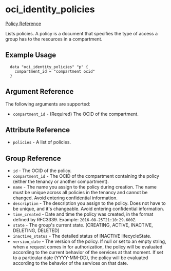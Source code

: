 # oci\_identity\_policies

[Policy Reference][1418777c]

  [1418777c]: https://docs.us-phoenix-1.oraclecloud.com/api/#/en/identity/20160918/Policy/ "PolicyReference"

Lists policies. A policy is a document that specifies the type of access a group has to the resources in a compartment.

## Example Usage

```
  data "oci_identity_policies" "p" {
    compartment_id = "compartment ocid"
  }
```

## Argument Reference

The following arguments are supported:

* `compartment_id` - (Required) The OCID of the compartment.

## Attribute Reference
* `policies` - A list of policies.

## Group Reference
* `id` - The OCID of the policy.
* `compartment_id` - The OCID of the compartment containing the policy (either the tenancy or another compartment).
* `name` - The name you assign to the policy during creation. The name must be unique across all policies in the tenancy and cannot be changed. Avoid entering confidential information.
* `description` - The description you assign to the policy. Does not have to be unique, and it's changeable. Avoid entering confidential information.
* `time_created` - Date and time the policy was created, in the format defined by RFC3339.  Example: `2016-08-25T21:10:29.600Z`.
* `state` - The group's current state. [CREATING, ACTIVE, INACTIVE, DELETING, DELETED]
* `inactive_status` - The detailed status of INACTIVE lifecycleState.
* `version_date` - The version of the policy. If null or set to an empty string, when a request comes in for authorization, the policy will be evaluated according to the current behavior of the services at that moment. If set to a particular date (YYYY-MM-DD), the policy will be evaluated according to the behavior of the services on that date.
